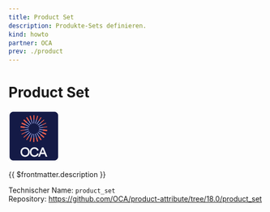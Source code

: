 ```yaml
---
title: Product Set
description: Produkte-Sets definieren.
kind: howto
partner: OCA
prev: ./product
---
```


# Product Set

![icon_oca_app](attachments/icon_oca_app.png)

{{ $frontmatter.description }}

Technischer Name: `product_set`\
Repository: <https://github.com/OCA/product-attribute/tree/18.0/product_set>
